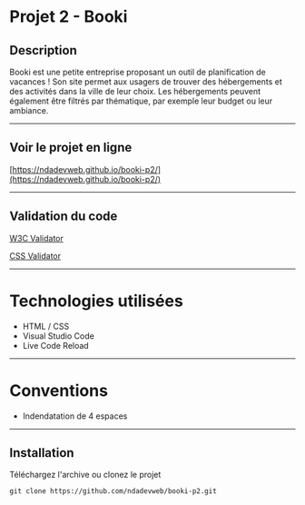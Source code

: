 # Projet 2 - Booki

## Description

Booki est une petite entreprise proposant un outil de planification de vacances ! Son site permet aux usagers de trouver des hébergements et des activités dans la ville de leur choix. Les hébergements peuvent également être filtrés par thématique, par exemple leur budget ou leur ambiance.

---

## Voir le projet en ligne

[https://ndadevweb.github.io/booki-p2/](https://ndadevweb.github.io/booki-p2/)

---

## Validation du code

[W3C Validator](https://validator.w3.org/nu/?doc=https%3A%2F%2Fndadevweb.github.io%2Fbooki-p2%2F)

[CSS Validator](https://jigsaw.w3.org/css-validator/validator?lang=fr&profile=css3svg&uri=https%3A%2F%2Fndadevweb.github.io%2Fbooki-p2%2F&usermedium=all&vextwarning=&warning=1)

---

# Technologies utilisées

- HTML / CSS
- Visual Studio Code
- Live Code Reload

---

# Conventions

- Indendatation de 4 espaces

---

## Installation

Téléchargez l'archive ou clonez le projet

`git clone https://github.com/ndadevweb/booki-p2.git`
